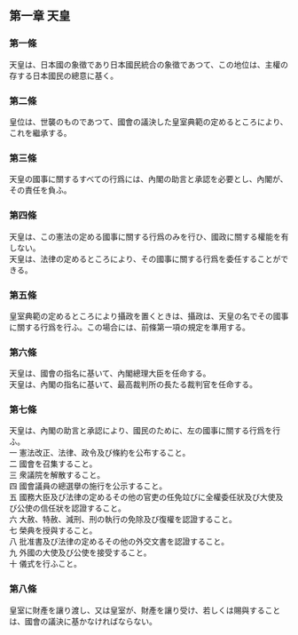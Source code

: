 ## 第一章 天皇
### 第一條
天皇は、日本國の象徵であり日本國民統合の象徵であつて、この地位は、主權の存する日本國民の總意に基く。
### 第二條
皇位は、世襲のものであつて、國會の議決した皇室典範の定めるところにより、これを繼承する。
### 第三條
天皇の國事に關するすべての行爲には、內閣の助言と承認を必要とし、內閣が、その責任を負ふ。
### 第四條
天皇は、この憲法の定める國事に關する行爲のみを行ひ、國政に關する權能を有しない。  
天皇は、法律の定めるところにより、その國事に關する行爲を委任することができる。
### 第五條
皇室典範の定めるところにより攝政を置くときは、攝政は、天皇の名でその國事に關する行爲を行ふ。この場合には、前條第一項の規定を準用する。
### 第六條
天皇は、國會の指名に基いて、內閣總理大臣を任命する。  
天皇は、內閣の指名に基いて、最高裁判所の長たる裁判官を任命する。
### 第七條
天皇は、內閣の助言と承認により、國民のために、左の國事に關する行爲を行ふ。  
一 憲法改正、法律、政令及び條約を公布すること。  
二 國會を召集すること。  
三 衆議院を解散すること。  
四 國會議員の總選擧の施行を公示すること。  
五 國務大臣及び法律の定めるその他の官吏の任免竝びに全權委任狀及び大使及び公使の信任狀を認證すること。  
六 大赦、特赦、減刑、刑の執行の免除及び復權を認證すること。  
七 榮典を授與すること。  
八 批准書及び法律の定めるその他の外交文書を認證すること。  
九 外國の大使及び公使を接受すること。  
十 儀式を行ふこと。  
### 第八條
皇室に財產を讓り渡し、又は皇室が、財產を讓り受け、若しくは賜與することは、國會の議決に基かなければならない。
